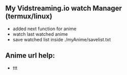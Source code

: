 ## My Vidstreaming.io watch Manager (termux/linux)
  - added next function for anime 
  - watch last watched anime
  - save watched list inside ./myAnime/savelist.txt
## Anime url help:
  - ttt
